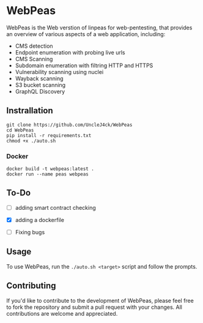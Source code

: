 # WebPeas

WebPeas is the Web verstion of linpeas for web-pentesting, that provides an overview of various aspects of a web application, including:

- CMS detection
- Endpoint enumeration with probing live urls
- CMS Scanning
- Subdomain enumeration with filtring HTTP and HTTPS
- Vulnerability scanning using nuclei
- Wayback scanning
- S3 bucket scanning
- GraphQL Discovery

## Instrallation
```
git clone https://github.com/UncleJ4ck/WebPeas
cd WebPeas
pip install -r requirements.txt
chmod +x ./auto.sh
```
### Docker

```docker
docker build -t webpeas:latest .
docker run --name peas webpeas
```

## To-Do

- [ ] adding smart contract checking
- [x] adding a dockerfile
- [ ] Fixing bugs


## Usage

To use WebPeas, run the ```./auto.sh <target>``` script and follow the prompts.

## Contributing

If you'd like to contribute to the development of WebPeas, please feel free to fork the repository and submit a pull request with your changes. All contributions are welcome and appreciated.

